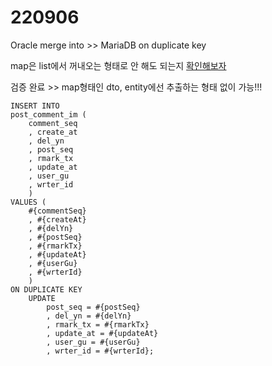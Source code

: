 # 220906



Oracle merge into >> MariaDB on duplicate key

map은 list에서 꺼내오는 형태로 안 해도 되는지 [확인해보자](/220905.md)

검증 완료 >> map형태인 dto, entity에선 추출하는 형태 없이 가능!!!

~~~
INSERT INTO
post_comment_im (
    comment_seq
    , create_at
    , del_yn
    , post_seq
    , rmark_tx
    , update_at
    , user_gu
    , wrter_id
    )
VALUES (
    #{commentSeq}
    , #{createAt}
    , #{delYn}
    , #{postSeq}
    , #{rmarkTx}
    , #{updateAt}
    , #{userGu}
    , #{wrterId}
    )
ON DUPLICATE KEY
    UPDATE
        post_seq = #{postSeq}
        , del_yn = #{delYn}
        , rmark_tx = #{rmarkTx}
        , update_at = #{updateAt}
        , user_gu = #{userGu}
        , wrter_id = #{wrterId};
~~~